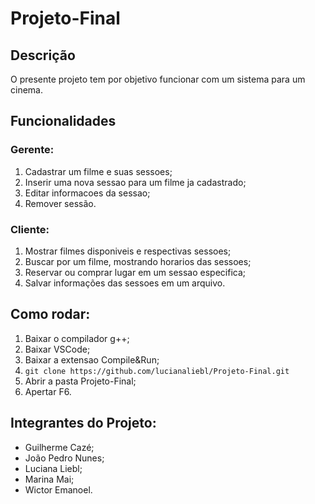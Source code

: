 # Projeto-Final

## Descrição
O presente projeto tem por objetivo funcionar com um sistema para um cinema.

## Funcionalidades 
### Gerente:
1. Cadastrar um filme e suas sessoes;
2. Inserir uma nova sessao para um filme ja cadastrado;
3. Editar informacoes da sessao;
4. Remover sessão.
### Cliente: 
1. Mostrar filmes disponiveis e respectivas sessoes;
2. Buscar por um filme, mostrando horarios das sessoes;
3. Reservar ou comprar lugar em um sessao especifica;
4. Salvar informações das sessoes em um arquivo.
   
## Como rodar: 
1. Baixar o compilador g++;
2. Baixar VSCode;
3. Baixar a extensao Compile&Run;
4. ```git clone https://github.com/lucianaliebl/Projeto-Final.git```
5. Abrir a pasta Projeto-Final;
6. Apertar F6.

## Integrantes do Projeto:
- Guilherme Cazé;
- João Pedro Nunes;
- Luciana Liebl;
- Marina Mai;
- Wictor Emanoel.

